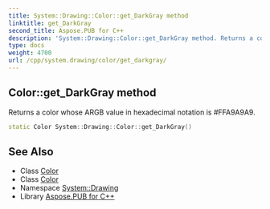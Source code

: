 ```yaml
---
title: System::Drawing::Color::get_DarkGray method
linktitle: get_DarkGray
second_title: Aspose.PUB for C++
description: 'System::Drawing::Color::get_DarkGray method. Returns a color whose ARGB value in hexadecimal notation is #FFA9A9A9 in C++.'
type: docs
weight: 4700
url: /cpp/system.drawing/color/get_darkgray/
---
```

## Color::get_DarkGray method


Returns a color whose ARGB value in hexadecimal notation is #FFA9A9A9.

```cpp
static Color System::Drawing::Color::get_DarkGray()
```

## See Also

* Class [Color](../)
* Class [Color](../)
* Namespace [System::Drawing](../../)
* Library [Aspose.PUB for C++](../../../)
